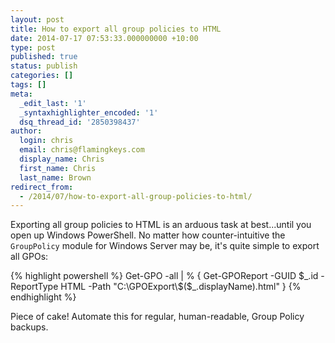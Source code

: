 ```yaml
---
layout: post
title: How to export all group policies to HTML
date: 2014-07-17 07:53:33.000000000 +10:00
type: post
published: true
status: publish
categories: []
tags: []
meta:
  _edit_last: '1'
  _syntaxhighlighter_encoded: '1'
  dsq_thread_id: '2850398437'
author:
  login: chris
  email: chris@flamingkeys.com
  display_name: Chris
  first_name: Chris
  last_name: Brown
redirect_from:
  - /2014/07/how-to-export-all-group-policies-to-html/
---
```

Exporting all group policies to HTML is an arduous task at best...until you open up Windows PowerShell. No matter how counter-intuitive the `GroupPolicy` module for Windows Server may be, it's quite simple to export all GPOs:

{% highlight powershell %}
Get-GPO -all | % { Get-GPOReport -GUID $_.id -ReportType HTML -Path "C:\GPOExport\$($_.displayName).html" }
{% endhighlight %}

Piece of cake! Automate this for regular, human-readable, Group Policy backups.
